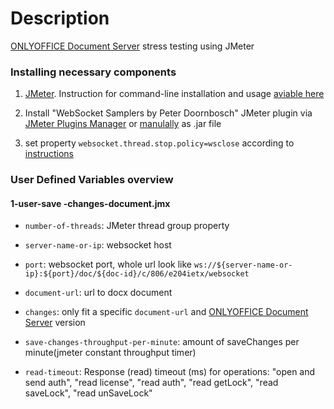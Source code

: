 
# Description

[ONLYOFFICE Document Server][1] stress testing using JMeter

### Installing necessary components

1. [JMeter](https://jmeter.apache.org/download_jmeter.cgi). Instruction for command-line installation and usage [aviable here](https://github.com/ONLYOFFICE/document-server-stress-testing/wiki/How-to-run-jmeter-from-terminal-on-ubuntu)

2. Install "WebSocket Samplers by Peter Doornbosch" JMeter plugin via [JMeter Plugins Manager](https://jmeter-plugins.org/install/Install/) or [manulally](https://github.com/ptrd/jmeter-websocket-samplers#usage) as .jar file

3. set property `websocket.thread.stop.policy=wsclose` according to [instructions](https://github.com/ptrd/jmeter-websocket-samplers#connections)

### User Defined Variables overview

#### 1-user-save -changes-document.jmx

- `number-of-threads`: JMeter thread group property
- `server-name-or-ip`: websocket host
- `port`: websocket port, whole url look like `ws://${server-name-or-ip}:${port}/doc/${doc-id}/c/806/e204ietx/websocket`
- `document-url`: url to docx document
- `changes`: only fit a specific `document-url` and [ONLYOFFICE Document Server][1] version
- `save-changes-throughput-per-minute`: amount of saveChanges per minute(jmeter constant throughput timer)
- `read-timeout`: Response (read) timeout (ms) for operations: "open and send auth", "read license", "read auth", "read getLock", "read saveLock", "read unSaveLock"

  [1]: https://github.com/ONLYOFFICE/DocumentServer


